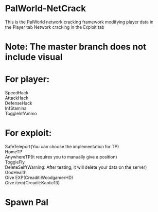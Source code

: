 # PalWorld-NetCrack
This is the PalWorld network cracking framework
modifying player data in the Player tab
Network cracking in the Exploit tab
# Note: The master branch does not include visual

# For player:
SpeedHack  
AttackHack  
DefenseHack  
InfStamina  
ToggleInfAmmo  

# For exploit:
SafeTeleport(You can choose the implementation for TP)  
HomeTP  
AnywhereTP(It requires you to manually give a position)  
ToggleFly  
DeleteSelf(Warning: After testing, it will delete your data on the server)  
GodHealth  
Give EXP(Creadit:WoodgamerHD)  
Give item(Creadit:Kaotic13)  
# Spawn Pal
